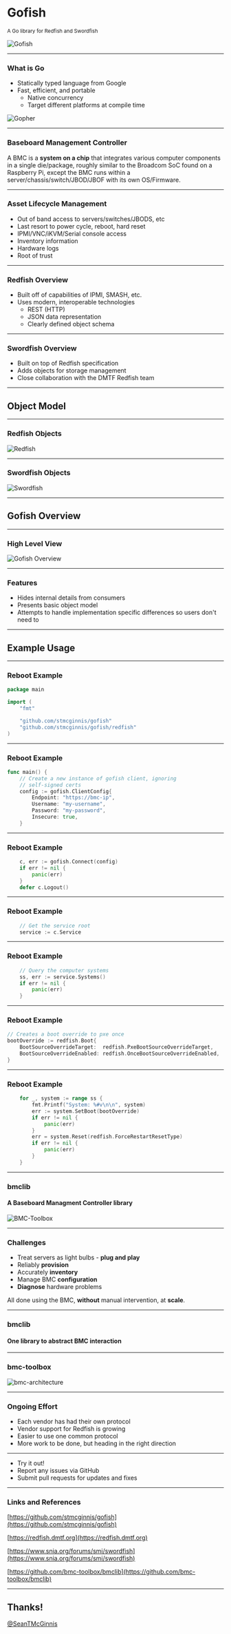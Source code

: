 # Gofish

<small>A Go library for Redfish and Swordfish</small>

![Gofish](img/gofish.png "Gofish logo") <!-- .element: style="background:none; border:none; box-shadow:none;" -->

---

### What is Go

* Statically typed language from Google
* Fast, efficient, and portable
  * Native concurrency
  * Target different platforms at compile time

![Gopher](img/gopher.png "Gopher logo") <!-- .element: style="background:none; border:none; box-shadow:none;" -->

---

### Baseboard Management Controller

A BMC is a **system on a chip** that integrates various computer components in
a single die/package, roughly similar to the Broadcom SoC found on a Raspberry
Pi, except the BMC runs within a server/chassis/switch/JBOD/JBOF with its own
OS/Firmware.

---

### Asset Lifecycle Management

* Out of band access to servers/switches/JBODS, etc
* Last resort to power cycle, reboot, hard reset
* IPMI/VNC/iKVM/Serial console access
* Inventory information
* Hardware logs
* Root of trust

---

### Redfish Overview

* Built off of capabilities of IPMI, SMASH, etc.
* Uses modern, interoperable technologies
  * REST (HTTP)
  * JSON data representation
  * Clearly defined object schema

---

### Swordfish Overview

* Built on top of Redfish specification
* Adds objects for storage management
* Close collaboration with the DMTF Redfish team

---

## Object Model

---

### Redfish Objects

![Redfish](img/redfishobjects.png "Redfish Object Model")

---

### Swordfish Objects

![Swordfish](img/swordfishobjects.png "Swordfish Object Model")

---

## Gofish Overview

---

### High Level View

![Gofish Overview](img/overview.png "Gofish Overview")

---

### Features

* Hides internal details from consumers
* Presents basic object model
* Attempts to handle implementation specific differences so users don't need to

---

## Example Usage

---

### Reboot Example

```go
package main

import (
	"fmt"

	"github.com/stmcginnis/gofish"
	"github.com/stmcginnis/gofish/redfish"
)
```

---

### Reboot Example

```go
func main() {
	// Create a new instance of gofish client, ignoring
	// self-signed certs
	config := gofish.ClientConfig{
		Endpoint: "https://bmc-ip",
		Username: "my-username",
		Password: "my-password",
		Insecure: true,
	}
```

---

### Reboot Example

```go
	c, err := gofish.Connect(config)
	if err != nil {
		panic(err)
	}
	defer c.Logout()
```

---

### Reboot Example

```go
	// Get the service root
	service := c.Service
```

---

### Reboot Example

```go
	// Query the computer systems
	ss, err := service.Systems()
	if err != nil {
		panic(err)
	}
```

---

### Reboot Example

```go
// Creates a boot override to pxe once
bootOverride := redfish.Boot{
	BootSourceOverrideTarget:  redfish.PxeBootSourceOverrideTarget,
	BootSourceOverrideEnabled: redfish.OnceBootSourceOverrideEnabled,
}
```

---

### Reboot Example

```go
	for _, system := range ss {
		fmt.Printf("System: %#v\n\n", system)
		err := system.SetBoot(bootOverride)
		if err != nil {
			panic(err)
		}
		err = system.Reset(redfish.ForceRestartResetType)
		if err != nil {
			panic(err)
		}
	}
```

---

### bmclib

#### A Baseboard Managment Controller library

![BMC-Toolbox](img/bmc-toolbox.png "bmc-toolbox logo") <!-- .element: style="background:none; border:none; box-shadow:none;" -->

---

### Challenges

* Treat servers as light bulbs - **plug and play**
* Reliably **provision**
* Accurately **inventory**
* Manage BMC **configuration**
* **Diagnose** hardware problems

All done using the BMC, **without** manual intervention, at **scale**.

---

### bmclib

#### One library to abstract BMC interaction

---

### bmc-toolbox

![bmc-architecture](img/bmclib-arch.png "BMC Toolbox Architecture")

---

### Ongoing Effort

* Each vendor has had their own protocol <!-- .element: class="fragment fade-in-then-semi-out" -->
* Vendor support for Redfish is growing <!-- .element: class="fragment fade-in-then-semi-out" -->
* Easier to use one common protocol <!-- .element: class="fragment fade-in-then-semi-out" -->
* More work to be done, but heading in the right direction <!-- .element: class="fragment fade-in-then-semi-out" -->

---

* Try it out!
* Report any issues via GitHub
* Submit pull requests for updates and fixes

---

### Links and References

[https://github.com/stmcginnis/gofish](https://github.com/stmcginnis/gofish)

[https://redfish.dmtf.org](https://redfish.dmtf.org)

[https://www.snia.org/forums/smi/swordfish](https://www.snia.org/forums/smi/swordfish)

[https://github.com/bmc-toolbox/bmclib](https://github.com/bmc-toolbox/bmclib)

---

## Thanks!

[@SeanTMcGinnis](https://twitter.com/SeanTMcGinnis) <!-- .element: class="footer-link" -->
